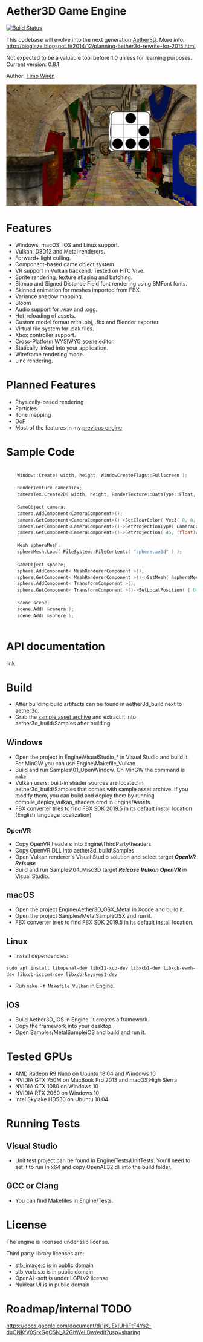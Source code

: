 # Aether3D Game Engine

[![Build Status](https://travis-ci.org/bioglaze/aether3d.svg?branch=master)](https://travis-ci.org/bioglaze/aether3d)

This codebase will evolve into the next generation [Aether3D](http://twiren.kapsi.fi/aether3d.html). More info: http://bioglaze.blogspot.fi/2014/12/planning-aether3d-rewrite-for-2015.html

Not expected to be a valuable tool before 1.0 unless for learning purposes. Current version: 0.8.1

Author: [Timo Wirén](http://twiren.kapsi.fi)

![Screenshot](/Engine/Assets/sample.jpg)

# Features

  - Windows, macOS, iOS and Linux support.
  - Vulkan, D3D12 and Metal renderers.
  - Forward+ light culling.
  - Component-based game object system.
  - VR support in Vulkan backend. Tested on HTC Vive.
  - Sprite rendering, texture atlasing and batching.
  - Bitmap and Signed Distance Field font rendering using BMFont fonts.
  - Skinned animation for meshes imported from FBX.
  - Variance shadow mapping.
  - Bloom
  - Audio support for .wav and .ogg.
  - Hot-reloading of assets.
  - Custom model format with .obj, .fbx and Blender exporter.
  - Virtual file system for .pak files.
  - Xbox controller support.
  - Cross-Platform WYSIWYG scene editor.
  - Statically linked into your application.
  - Wireframe rendering mode.
  - Line rendering.

# Planned Features

  - Physically-based rendering
  - Particles
  - Tone mapping
  - DoF
  - Most of the features in my [previous engine](http://twiren.kapsi.fi/aether3d.html)

# Sample Code

```C

    Window::Create( width, height, WindowCreateFlags::Fullscreen );
	
    RenderTexture cameraTex;
    cameraTex.Create2D( width, height, RenderTexture::DataType::Float, TextureWrap::Clamp, TextureFilter::Linear, "cameraTex" );

    GameObject camera;
    camera.AddComponent<CameraComponent>();
    camera.GetComponent<CameraComponent>()->SetClearColor( Vec3( 0, 0, 0 ) );
    camera.GetComponent<CameraComponent>()->SetProjectionType( CameraComponent::ProjectionType::Perspective );
    camera.GetComponent<CameraComponent>()->SetProjection( 45, (float)width / (float)height, 0.1f, 200 );

    Mesh sphereMesh;
    sphereMesh.Load( FileSystem::FileContents( "sphere.ae3d" ) );

    GameObject sphere;
    sphere.AddComponent< MeshRendererComponent >();
    sphere.GetComponent< MeshRendererComponent >()->SetMesh( &sphereMesh );
    sphere.AddComponent< TransformComponent >();
    sphere.GetComponent< TransformComponent >()->SetLocalPosition( { 0, 4, -80 } );

    Scene scene;
    scene.Add( &camera );
    scene.Add( &sphere );
    
```

# API documentation

[link](http://twiren.kapsi.fi/doc_v0.8/html/)

# Build

  - After building build artifacts can be found in aether3d_build next to aether3d.
  - Grab the [sample asset archive](http://twiren.kapsi.fi/files/aether3d_sample_v0.8.1.zip) and extract it into aether3d_build/Samples after building.

## Windows

  - Open the project in Engine\VisualStudio_* in Visual Studio and build it. For MinGW you can use Engine\Makefile_Vulkan.
  - Build and run Samples\01_OpenWindow. On MinGW the command is `make`
  - Vulkan users: built-in shader sources are located in aether3d_build\Samples that comes with sample asset archive. If you modify them, you can build and deploy them by running compile_deploy_vulkan_shaders.cmd in Engine/Assets. 
  - FBX converter tries to find FBX SDK 2019.5 in its default install location (English language localization)
  
### OpenVR
  - Copy OpenVR headers into Engine\ThirdParty\headers
  - Copy OpenVR DLL into aether3d_build\Samples
  - Open Vulkan renderer's Visual Studio solution and select target ***OpenVR Release***
  - Build and run Samples\04_Misc3D target ***Release Vulkan OpenVR*** in Visual Studio.

## macOS

  - Open the project Engine/Aether3D_OSX_Metal in Xcode and build it.
  - Open the project Samples/MetalSampleOSX and run it. 
  - FBX converter tries to find FBX SDK 2019.5 in its default install location.

## Linux

  - Install dependencies:

`sudo apt install libopenal-dev libx11-xcb-dev libxcb1-dev libxcb-ewmh-dev libxcb-icccm4-dev libxcb-keysyms1-dev`

  - Run `make -f Makefile_Vulkan` in Engine.

## iOS
  - Build Aether3D_iOS in Engine. It creates a framework.
  - Copy the framework into your desktop.
  - Open Samples/MetalSampleiOS and build and run it.

# Tested GPUs
  - AMD Radeon R9 Nano on Ubuntu 18.04 and Windows 10
  - NVIDIA GTX 750M on MacBook Pro 2013 and macOS High Sierra
  - NVIDIA GTX 1080 on Windows 10
  - NVIDIA RTX 2060 on Windows 10
  - Intel Skylake HD530 on Ubuntu 18.04

# Running Tests

## Visual Studio

  - Unit test project can be found in Engine\Tests\UnitTests. You'll need to set it to run in x64 and copy OpenAL32.dll into the build folder.

## GCC or Clang

  - You can find Makefiles in Engine/Tests.

# License

The engine is licensed under zlib license.

Third party library licenses are:

  - stb_image.c is in public domain
  - stb_vorbis.c is in public domain
  - OpenAL-soft is under LGPLv2 license
  - Nuklear UI is in public domain

# Roadmap/internal TODO

https://docs.google.com/document/d/1jKuEkIUHiFtF4Ys2-duCNKfV0SrxGgCSN_A2GhWeLDw/edit?usp=sharing
